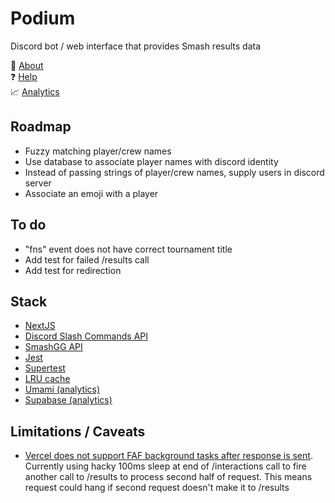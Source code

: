 # Podium

Discord bot / web interface that provides Smash results data

:blue_book: [About](https://smashpodium.vercel.app/about)  
:question: [Help](https://smashpodium.vercel.app/help)  
:chart_with_upwards_trend: [Analytics](https://sneyed-analytics.vercel.app/share/1j1KI1Fn/podium)

## Roadmap

- Fuzzy matching player/crew names
- Use database to associate player names with discord identity
- Instead of passing strings of player/crew names, supply users in discord server
- Associate an emoji with a player

## To do

- "fns" event does not have correct tournament title
- Add test for failed /results call
- Add test for redirection

## Stack

- [NextJS](https://nextjs.org/)
- [Discord Slash Commands API](https://discord.com/developers/docs/interactions/slash-commands)
- [SmashGG API](https://developer.smash.gg/)
- [Jest](https://jestjs.io/)
- [Supertest](https://github.com/visionmedia/supertest)
- [LRU cache](https://github.com/isaacs/node-lru-cache)
- [Umami (analytics)](https://umami.is/)
- [Supabase (analytics)](https://supabase.io/)

## Limitations / Caveats

- [Vercel does not support FAF background tasks after response is sent](https://docs-git-add-fire-and-forget-zeit.vercel.app/docs/v2/platform/limits?query=fire-and-forget#streaming-responses). Currently using hacky 100ms sleep at end of /interactions call to fire another call to /results to process second half of request. This means request could hang if second request doesn't make it to /results
